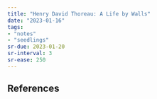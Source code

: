 ```yaml
---
title: "Henry David Thoreau: A Life by Walls"
date: "2023-01-16"
tags:
- "notes"
- "seedlings"
sr-due: 2023-01-20
sr-interval: 3
sr-ease: 250
---
```




## References